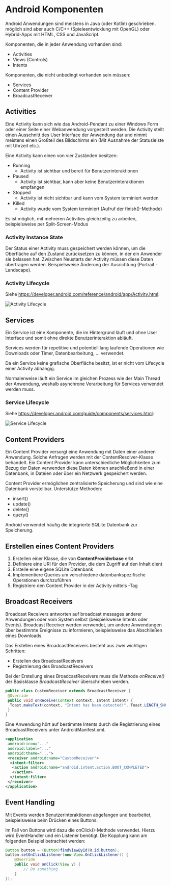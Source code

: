 # Android Komponenten

Android Anwendungen sind meistens in Java (oder Kotlin) geschrieben.
möglich sind aber auch C/C++ (Spieleentwicklung mit OpenGL) oder Hybrid-Apps mit HTML, CSS und JavaScript.

Komponenten, die in jeder Anwendung vorhanden sind:

* Activities
* Views (Controls)
* Intents

Komponenten, die nicht unbedingt vorhanden sein müssen:

* Services
* Content Provider
* BroadcastReceiver

## Activities

Eine Activity kann sich wie das Android-Pendant zu einer Windows Form oder einer Seite einer Webanwendung vorgestellt werden.
Die Activity stellt einen Ausschnitt des User Interface der Anwendung dar und nimmt meistens einen Großteil des Bildschirms ein (Mit Ausnahme der Statusleiste mit Uhrzeit etc.).

Eine Activity kann einen von vier Zuständen besitzen:

* Running
  * Activity ist sichtbar und bereit für Benutzerinteraktionen
* Paused
  * Activity ist sichtbar, kann aber keine Benutzerinteraktionen empfangen
* Stopped
  * Activity ist nicht sichtbar und kann vom System terminiert werden
* Killed
  * Activity wurde vom System terminiert (Aufruf der finish()-Methode)


Es ist möglich, mit mehreren Activities gleichzeitig zu arbeiten, beispielsweise per Split-Screen-Modus

### Activity Instance State

Der Status einer Activity muss gespeichert werden können, um die Oberfläche auf den Zustand zurücksetzen zu können,
in der ein Anwender sie belassen hat. Zwischen Neustarts der Activity müssen diese Daten übertragen werden.
Beispielsweise Änderung der Ausrichtung (Portrait - Landscape).

### Activity Lifecycle

Siehe https://developer.android.com/reference/android/app/Activity.html:

![Activity Lifecycle](https://developer.android.com/images/activity_lifecycle.png)


## Services

Ein Service ist eine Komponente, die im Hintergrund läuft und ohne User Interface und somit ohne direkte Benutzerinteraktion abläuft.

Services werden für repetitive und potentiell lang laufende Operationen wie Downloads oder Timer, Datenbearbeitung, ... verwendet.

Da ein Service keine grafische Oberfläche besitzt, ist er nicht vom Lifecycle einer Activity abhängig.

Normalerweise läuft ein Service im gleichen Prozess wie der Main Thread der Anwendung, weshalb asynchrone Verarbeitung für Services verwendet werden muss.

### Service Lifecycle

Siehe https://developer.android.com/guide/components/services.html:

![Service Lifecycle](https://developer.android.com/images/service_lifecycle.png)


## Content Providers

Ein Content Provider versorgt eine Anwendung mit Daten einer anderen Anwendung.
Solche Anfragen werden mit der ContentResolver-Klasse behandelt.
Ein Content Provider kann unterschiedliche Möglichkeiten zum Bezug der Daten verwenden
diese Daten können anschließend in einer Datenbank, in Dateien oder über ein Netzwerk gespeichert werden.

Content Provider ermöglichen zentralisierte Speicherung und sind wie eine Datenbank vorstellbar.
Unterstütze Methoden:
* insert()
* update()
* delete()
* query()

Android verwendet häufig die integrierte SQLite Datenbank zur Speicherung.

## Erstellen eines Content Providers

1. Erstellen einer Klasse, die von **ContentProviderbase** erbt
2. Definiere eine URI für den Provider, die dem Zugriff auf den Inhalt dient
3. Erstelle eine eigene SQLite Datenbank
4. Implementiere Queries um verschiedene datenbankspezifische Operationen durchzuführen
5. Registriere den Content Provider in der Activity mittels <provider>-Tag

## Broadcast Receivers

Broadcast Receivers antworten auf broadcast messages anderer Anwendungen oder vom System selbst (beispielsweise Intents oder Events). Broadcast Receiver werden verwendet, um andere Anwendungen über bestimmte Ereignisse zu informieren, beispielsweise das Abschließen eines Downloads.

Das Erstellen eines BroadcastReceivers besteht aus zwei wichtigen Schritten:

* Erstellen des BroadcastReceivers
* Registrierung des BroadcastReceivers

Bei der Erstellung eines BroadcastReceivers muss die Methode *onReceive()* der Basisklasse *BroadcastReceiver* überschrieben werden.

```Java
public class CustomReceiver extends BroadcastReceiver {
 @Override
 public void onReceive(Context context, Intent intent) {
  Toast.makeText(context, "Intent has been detected!", Toast.LENGTH_SHORT).show();
 }
}
```

Eine Anwendung hört auf bestimmte Intents durch die Registrierung eines BroadcastReceivers unter AndroidManifest.xml.

```XML
<application
 android:icon="..."
 android:label="..."
 android:theme="...">
 <receiver android:name="CustomReceiver">
  <intent-filter>
   <action android:name="android.intent.action.BOOT_COMPLETED">
   </action>
  </intent-filter>
 </receiver>
</application>
```

## Event Handling

Mit Events werden Benutzerinteraktionen abgefangen und bearbeitet, beispielsweise beim Drücken eines Buttons.

Im Fall von Buttons wird dazu die onClick()-Methode verwendet. Hierzu wird EventHandler und ein Listener benötigt. Die Kopplung kann am folgenden Beispiel betrachtet werden:

```Java
Button button = (Button)findViewById(R.id.button);
button.setOnClickListener(new View.OnClickListener() {
	@Override
	public void onClick(View v) {
		// Do something
	}
});
```
